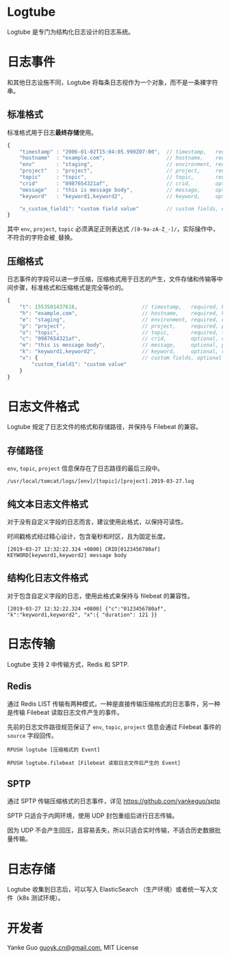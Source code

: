 # Logtube

Logtube 是专门为结构化日志设计的日志系统。

# 日志事件

和其他日志设施不同，Logtube 将每条日志视作为一个对象，而不是一条裸字符串。

## 标准格式

标准格式用于日志**最终存储**使用。

```javascript
{
    "timestamp" : "2006-01-02T15:04:05.999Z07:00",  // timestamp,   required, RFC3339 with miliseconds
    "hostname"  : "example.com",                    // hostname,    required, hostname
    "env"       : "staging",                        // environment, required, environment name
    "project"   : "project",                        // project,     required, project name
    "topic"     : "topic",                          // topic,       required, topic name, log levels such as "debug", "info" are basically topics
    "crid"      : "0987654321af",                   // crid,        optional, correlation id
    "message"   : "this is message body",           // message,     optional, plain message body
    "keyword"   : "keyword1,keyword2",              // keyword,     optional, comma seperated keywords

    "x_custom_field1": "custom field value"         // custom fields, optional, all custom field should begin with "x_"
}
```

其中 `env`, `project`, `topic` 必须满足正则表达式 `/[0-9a-zA-Z_-]/`，实际操作中，不符合的字符会被`_`替换。

## 压缩格式

日志事件的字段可以进一步压缩，压缩格式用于日志的产生，文件存储和传输等中间步骤，标准格式和压缩格式是完全等价的。

```javascript
{
    "t": 1553501437616,                     // timestamp,   required, UNIX epoch in milliseconds
    "h": "example.com",                     // hostname,    required, hostname
    "e": "staging",                         // environment, required, environment name
    "p": "project",                         // project,     required, project name
    "o": "topic",                           // topic,       required, topic name, log levels such as "debug", "info" are basically topics
    "c": "0987654321af",                    // crid,        optional, correlation id
    "m": "this is message body",            // message,     optional, plain message body
    "k": "keyword1,keyword2",               // keyword,     optional, comma seperated keywords
    "x": {                                  // custom fields, optional
        "custom_field1": "custom value"    
    }
}
```

# 日志文件格式

Logtube 规定了日志文件的格式和存储路径，并保持与 Filebeat 的兼容。

## 存储路径

`env`, `topic`, `project` 信息保存在了日志路径的最后三段中。

```
/usr/local/tomcat/logs/[env]/[topic]/[project].2019-03-27.log
```

## 纯文本日志文件格式

对于没有自定义字段的日志而言，建议使用此格式，以保持可读性。

时间戳格式经过精心设计，包含毫秒和时区，且为固定长度。

```
[2019-03-27 12:32:22.324 +0800] CRID[0123456780af] KEYWORD[keyword1,keyword2] message body
```

## 结构化日志文件格式

对于包含自定义字段的日志，使用此格式来保持与 filebeat 的兼容性。

```
[2019-03-27 12:32:22.324 +0800] {"c":"0123456780af", "k":"keyword1,keyword2", "x":{ "duration": 121 }}
```

# 日志传输

Logtube 支持 2 中传输方式，Redis 和 SPTP.

## Redis

通过 Redis LIST 传输有两种模式，一种是直接传输压缩格式的日志事件，另一种是传输 Filebeat 读取日志文件产生的事件。

先前的日志文件路径规范保证了 `env`, `topic`, `project` 信息会通过 Filebeat 事件的 `source` 字段回传。

```
RPUSH logtube [压缩格式的 Event]
```

```
RPUSH logtube.filebeat [Filebeat 读取日志文件后产生的 Event]
```

## SPTP

通过 SPTP 传输压缩格式的日志事件，详见 https://github.com/yankeguo/sptp

SPTP 只适合于内网环境，使用 UDP 封包重组后进行日志传输。

因为 UDP 不会产生回压，且容易丢失，所以只适合实时传输，不适合历史数据批量传输。

# 日志存储

Logtube 收集到日志后，可以写入 ElasticSearch （生产环境）或者统一写入文件（k8s 测试环境）。

# 开发者

Yanke Guo <guoyk.cn@gmail.com>, MIT License

